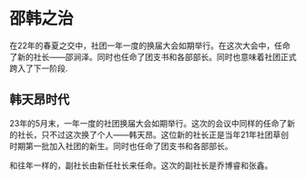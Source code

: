 # 邵韩之治

在22年的春夏之交中，社团一年一度的换届大会如期举行。在这次大会中，任命了新的社长——邵涧泽。同时也任命了团支书和各部部长。同时也意味着社团正式跨入了下一阶段.


## 韩天昂时代

23年的5月末，一年一度的社团换届大会如期举行。这次的会议中同样的任命了新的社长，只不过这次换了个人——韩天昂。这位新的社长正是当年21年社团草创时期第一批加入社团的新生。同时也任命了团支书和各部部长。

和往年一样的，副社长由新任社长来任命。这次的副社长是乔博睿和张鑫。

